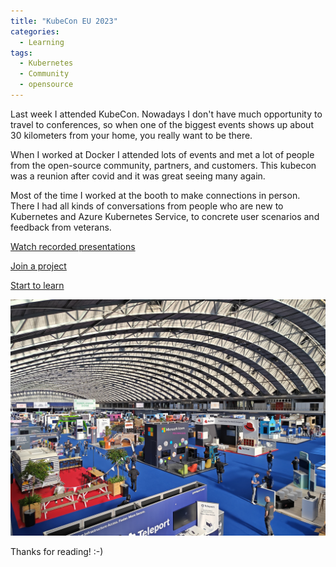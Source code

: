```yaml
---
title: "KubeCon EU 2023"
categories:
  - Learning
tags:
  - Kubernetes
  - Community
  - opensource
---
```


Last week I attended KubeCon. Nowadays I don't have much opportunity to travel to conferences, so when one of the biggest events shows up about 30 kilometers from your home, you really want to be there.

When I worked at Docker I attended lots of events and met a lot of people from the open-source community, partners, and customers. This kubecon was a reunion after covid and it was great seeing many again. 

Most of the time I worked at the booth to make connections in person. There I had all kinds of conversations from people who are new to Kubernetes and Azure Kubernetes Service, to concrete user scenarios and feedback from veterans.

[Watch recorded presentations](https://www.youtube.com/@cncf/videos)

[Join a project](https://contribute.cncf.io/contributors/)

[Start to learn](https://learn.microsoft.com/en-us/training/paths/intro-to-kubernetes-on-azure/?wt.mc_id=pdebruin_content_blog_cnl_csasci)

![img](../assets/images/2023-04-21-kubecon-eu-2023.jpg)

Thanks for reading! :-)
